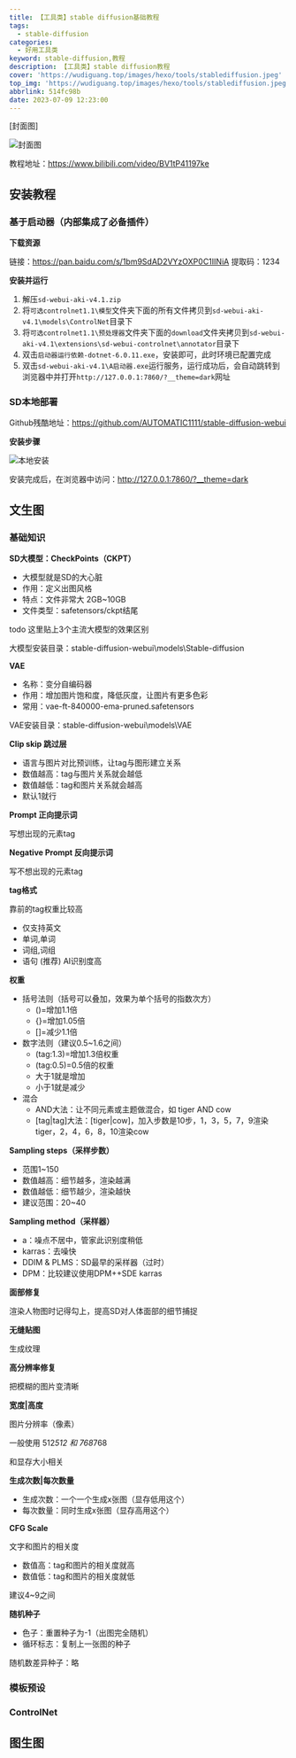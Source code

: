 ```yaml
---
title: 【工具类】stable diffusion基础教程
tags:
  - stable-diffusion
categories:
  - 好用工具类
keyword: stable-diffusion,教程
description: 【工具类】stable diffusion教程
cover: 'https://wudiguang.top/images/hexo/tools/stablediffusion.jpeg'
top_img: 'https://wudiguang.top/images/hexo/tools/stablediffusion.jpeg'
abbrlink: 514fc98b
date: 2023-07-09 12:23:00
---
```


[封面图]

![封面图](https://wudiguang.top/images/hexo/tools/stablediffusion.jpeg)

教程地址：https://www.bilibili.com/video/BV1tP41197ke

## 安装教程

### 基于启动器（内部集成了必备插件）

**下载资源**

链接：https://pan.baidu.com/s/1bm9SdAD2VYzOXP0C1IINiA 
提取码：1234

**安装并运行**

1. 解压`sd-webui-aki-v4.1.zip`
2. 将`可选controlnet1.1\模型`文件夹下面的所有文件拷贝到`sd-webui-aki-v4.1\models\ControlNet`目录下
3. 将`可选controlnet1.1\预处理器`文件夹下面的`download`文件夹拷贝到`sd-webui-aki-v4.1\extensions\sd-webui-controlnet\annotator`目录下
4. 双击`启动器运行依赖-dotnet-6.0.11.exe`，安装即可，此时环境已配置完成
5. 双击`sd-webui-aki-v4.1\A启动器.exe`运行服务，运行成功后，会自动跳转到浏览器中并打开`http://127.0.0.1:7860/?__theme=dark`网址

### SD本地部署

Github残酷地址：https://github.com/AUTOMATIC1111/stable-diffusion-webui

**安装步骤**

![本地安装](https://wudiguang.top/images/hexo/post/sd-setting.png)

安装完成后，在浏览器中访问：http://127.0.0.1:7860/?__theme=dark

## 文生图

### 基础知识

**SD大模型：CheckPoints（CKPT）**

* 大模型就是SD的大心脏
* 作用：定义出图风格
* 特点：文件非常大 2GB~10GB
* 文件类型：safetensors/ckpt结尾

todo 这里贴上3个主流大模型的效果区别

大模型安装目录：stable-diffusion-webui\models\Stable-diffusion

**VAE**

* 名称：变分自编码器
* 作用：增加图片饱和度，降低灰度，让图片有更多色彩
* 常用：vae-ft-840000-ema-pruned.safetensors

VAE安装目录：stable-diffusion-webui\models\VAE

**Clip skip 跳过层**

* 语言与图片对比预训练，让tag与图形建立关系
* 数值越高：tag与图片关系就会越低
* 数值越低：tag和图片关系就会越高
* 默认1就行

**Prompt 正向提示词**

写想出现的元素tag

**Negative Prompt 反向提示词**

写不想出现的元素tag

**tag格式**

靠前的tag权重比较高

* 仅支持英文
* 单词,单词
* 词组,词组
* 语句 (推荐) AI识别度高

**权重**

* 括号法则（括号可以叠加，效果为单个括号的指数次方）
  * ()=增加1.1倍
  * {}=增加1.05倍
  * []=减少1.1倍
* 数字法则（建议0.5~1.6之间）
  * (tag:1.3)=增加1.3倍权重
  * (tag:0.5)=0.5倍的权重
  * 大于1就是增加
  * 小于1就是减少
* 混合
  * AND大法：让不同元素或主题做混合，如 tiger AND cow
  * [tag|tag]大法：[tiger|cow]，加入步数是10步，1，3，5，7，9渲染tiger，2，4，6，8，10渲染cow

**Sampling steps（采样步数）**

* 范围1~150
* 数值越高：细节越多，渲染越满
* 数值越低：细节越少，渲染越快
* 建议范围：20~40

**Sampling method（采样器）**

* a：噪点不居中，管家此识别度稍低
* karras：去噪快
* DDIM & PLMS：SD最早的采样器（过时）
* DPM：比较建议使用DPM++SDE karras

**面部修复**

渲染人物图时记得勾上，提高SD对人体面部的细节捕捉

**无缝贴图**

生成纹理

**高分辨率修复**

把模糊的图片变清晰

**宽度|高度**

图片分辨率（像素）

一般使用 512*512 和 768*768

和显存大小相关

**生成次数|每次数量**

* 生成次数：一个一个生成x张图（显存低用这个）
* 每次数量：同时生成x张图（显存高用这个）

**CFG Scale**

文字和图片的相关度

* 数值高：tag和图片的相关度就高
* 数值低：tag和图片的相关度就低

建议4~9之间

**随机种子**

* 色子：重置种子为-1（出图完全随机）
* 循环标志：复制上一张图的种子

随机数差异种子：略

### 模板预设

### ControlNet


## 图生图


